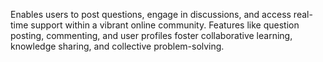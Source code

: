 Enables users to post questions, engage in discussions, and access real-time support within a vibrant online
community. Features like question posting, commenting, and user profiles foster collaborative learning,
knowledge sharing, and collective problem-solving.
